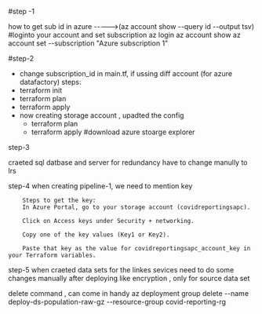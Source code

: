 #step -1

how to get sub id in azure ----->(az account show --query id --output tsv)
#loginto your account and set subscription
az login 
az account show
az account set --subscription "Azure subscription 1"


#step-2
 - change subscription_id in main.tf, if ussing diff account (for azure datafactory)
steps:
  - terraform init
  - terraform plan
  - terraform apply
- now creating storage account , upadted the config 
  - terraform plan
  - terraform apply
#download azure stoarge explorer  

step-3

craeted sql datbase and server 
for redundancy have to change manully to lrs

step-4
when creating pipeline-1, we need to mention key 

        Steps to get the key:
        In Azure Portal, go to your storage account (covidreportingsapc).

        Click on Access keys under Security + networking.

        Copy one of the key values (Key1 or Key2).

        Paste that key as the value for covidreportingsapc_account_key in your Terraform variables.
step-5
when craeted data sets for the linkes sevices need to do some changes manually after deploying like encryption , only for source  data set 

delete command , can come in handy 
az deployment group delete --name deploy-ds-population-raw-gz --resource-group covid-reporting-rg
